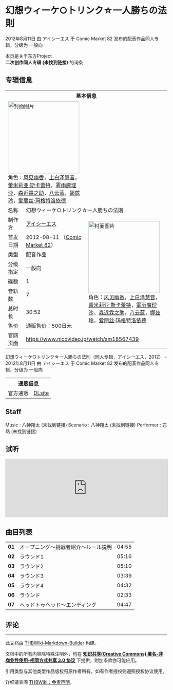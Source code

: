 # 幻想ウィーケ○トリンク☆一人勝ちの法則

<!-- source html: G:\repos\THBWiki-Markdown-Builder\THBWikiMarkdown\Temp\main\9\9d\ns0%3A%E5%B9%BB%E6%83%B3%E3%82%A6%E3%82%A3%E3%83%BC%E3%82%B1%E2%97%8B%E3%83%88%E3%83%AA%E3%83%B3%E3%82%AF%E2%98%86%E4%B8%80%E4%BA%BA%E5%8B%9D%E3%81%A1%E3%81%AE%E6%B3%95%E5%89%87.html -->

2012年8月11日 由 アイシーエス 于 Comic Market 82 发布的配音作品同人专辑，分级为 一般向

本页是关于东方Project  
 **二次创作同人专辑 (未找到链接)** 的词条
## 专辑信息

<table><tbody><tr><th colspan="3">基本信息</th></tr><tr><td class="cover-artwork-mobile" colspan="2"><a href="./文件-幻想ウィーケ○トリンク☆一人勝ちの法則封面.jpg.md" class="image" title="封面图片"><img alt="封面图片" src="https://upload.thwiki.cc/thumb/1/10/%E5%B9%BB%E6%83%B3%E3%82%A6%E3%82%A3%E3%83%BC%E3%82%B1%E2%97%8B%E3%83%88%E3%83%AA%E3%83%B3%E3%82%AF%E2%98%86%E4%B8%80%E4%BA%BA%E5%8B%9D%E3%81%A1%E3%81%AE%E6%B3%95%E5%89%87%E5%B0%81%E9%9D%A2.jpg/222px-%E5%B9%BB%E6%83%B3%E3%82%A6%E3%82%A3%E3%83%BC%E3%82%B1%E2%97%8B%E3%83%88%E3%83%AA%E3%83%B3%E3%82%AF%E2%98%86%E4%B8%80%E4%BA%BA%E5%8B%9D%E3%81%A1%E3%81%AE%E6%B3%95%E5%89%87%E5%B0%81%E9%9D%A2.jpg" decoding="async" loading="lazy" width="222" height="224" srcset="https://upload.thwiki.cc/thumb/1/10/%E5%B9%BB%E6%83%B3%E3%82%A6%E3%82%A3%E3%83%BC%E3%82%B1%E2%97%8B%E3%83%88%E3%83%AA%E3%83%B3%E3%82%AF%E2%98%86%E4%B8%80%E4%BA%BA%E5%8B%9D%E3%81%A1%E3%81%AE%E6%B3%95%E5%89%87%E5%B0%81%E9%9D%A2.jpg/332px-%E5%B9%BB%E6%83%B3%E3%82%A6%E3%82%A3%E3%83%BC%E3%82%B1%E2%97%8B%E3%83%88%E3%83%AA%E3%83%B3%E3%82%AF%E2%98%86%E4%B8%80%E4%BA%BA%E5%8B%9D%E3%81%A1%E3%81%AE%E6%B3%95%E5%89%87%E5%B0%81%E9%9D%A2.jpg 1.5x, https://upload.thwiki.cc/1/10/%E5%B9%BB%E6%83%B3%E3%82%A6%E3%82%A3%E3%83%BC%E3%82%B1%E2%97%8B%E3%83%88%E3%83%AA%E3%83%B3%E3%82%AF%E2%98%86%E4%B8%80%E4%BA%BA%E5%8B%9D%E3%81%A1%E3%81%AE%E6%B3%95%E5%89%87%E5%B0%81%E9%9D%A2.jpg 2x" data-file-width="380" data-file-height="384"></a><div class="cover-char">角色：<a href="./风见幽香.md" title="风见幽香">风见幽香</a>，<a href="./上白泽慧音.md" title="上白泽慧音">上白泽慧音</a>，<a href="./蕾米莉亚·斯卡蕾特.md" title="蕾米莉亚·斯卡蕾特">蕾米莉亚·斯卡蕾特</a>，<a href="./雾雨魔理沙.md" title="雾雨魔理沙">雾雨魔理沙</a>，<a href="./森近霖之助.md" title="森近霖之助">森近霖之助</a>，<a href="./八云蓝.md" title="八云蓝">八云蓝</a>，<a href="./娜兹玲.md" title="娜兹玲">娜兹玲</a>，<a href="./爱丽丝·玛格特洛依德.md" title="爱丽丝·玛格特洛依德">爱丽丝·玛格特洛依德</a></div></td>
</tr><tr><td class="label">名称</td><td colspan="2"> 幻想ウィーケ○トリンク☆一人勝ちの法則 </td></tr><tr><td class="label">制作方</td><td><a href="./アイシーエス.md" title="アイシーエス">アイシーエス</a></td><td class="cover-artwork" rowspan="8" style="min-width:224px;"><a href="./文件-幻想ウィーケ○トリンク☆一人勝ちの法則封面.jpg.md" class="image" title="封面图片"><img alt="封面图片" src="https://upload.thwiki.cc/thumb/1/10/%E5%B9%BB%E6%83%B3%E3%82%A6%E3%82%A3%E3%83%BC%E3%82%B1%E2%97%8B%E3%83%88%E3%83%AA%E3%83%B3%E3%82%AF%E2%98%86%E4%B8%80%E4%BA%BA%E5%8B%9D%E3%81%A1%E3%81%AE%E6%B3%95%E5%89%87%E5%B0%81%E9%9D%A2.jpg/222px-%E5%B9%BB%E6%83%B3%E3%82%A6%E3%82%A3%E3%83%BC%E3%82%B1%E2%97%8B%E3%83%88%E3%83%AA%E3%83%B3%E3%82%AF%E2%98%86%E4%B8%80%E4%BA%BA%E5%8B%9D%E3%81%A1%E3%81%AE%E6%B3%95%E5%89%87%E5%B0%81%E9%9D%A2.jpg" decoding="async" loading="lazy" width="222" height="224" srcset="https://upload.thwiki.cc/thumb/1/10/%E5%B9%BB%E6%83%B3%E3%82%A6%E3%82%A3%E3%83%BC%E3%82%B1%E2%97%8B%E3%83%88%E3%83%AA%E3%83%B3%E3%82%AF%E2%98%86%E4%B8%80%E4%BA%BA%E5%8B%9D%E3%81%A1%E3%81%AE%E6%B3%95%E5%89%87%E5%B0%81%E9%9D%A2.jpg/332px-%E5%B9%BB%E6%83%B3%E3%82%A6%E3%82%A3%E3%83%BC%E3%82%B1%E2%97%8B%E3%83%88%E3%83%AA%E3%83%B3%E3%82%AF%E2%98%86%E4%B8%80%E4%BA%BA%E5%8B%9D%E3%81%A1%E3%81%AE%E6%B3%95%E5%89%87%E5%B0%81%E9%9D%A2.jpg 1.5x, https://upload.thwiki.cc/1/10/%E5%B9%BB%E6%83%B3%E3%82%A6%E3%82%A3%E3%83%BC%E3%82%B1%E2%97%8B%E3%83%88%E3%83%AA%E3%83%B3%E3%82%AF%E2%98%86%E4%B8%80%E4%BA%BA%E5%8B%9D%E3%81%A1%E3%81%AE%E6%B3%95%E5%89%87%E5%B0%81%E9%9D%A2.jpg 2x" data-file-width="380" data-file-height="384"></a><div class="cover-char">角色：<a href="./风见幽香.md" title="风见幽香">风见幽香</a>，<a href="./上白泽慧音.md" title="上白泽慧音">上白泽慧音</a>，<a href="./蕾米莉亚·斯卡蕾特.md" title="蕾米莉亚·斯卡蕾特">蕾米莉亚·斯卡蕾特</a>，<a href="./雾雨魔理沙.md" title="雾雨魔理沙">雾雨魔理沙</a>，<a href="./森近霖之助.md" title="森近霖之助">森近霖之助</a>，<a href="./八云蓝.md" title="八云蓝">八云蓝</a>，<a href="./娜兹玲.md" title="娜兹玲">娜兹玲</a>，<a href="./爱丽丝·玛格特洛依德.md" title="爱丽丝·玛格特洛依德">爱丽丝·玛格特洛依德</a></div></td>
</tr><tr><td class="label">首发日期</td><td>2012-08-11&#160;（<a href="/展会作品列表?e=Comic+Market%2382">Comic Market 82</a>）</td></tr><tr><td class="label">类型</td><td>配音作品</td></tr><tr><td class="label">分级指定</td><td>一般向</td></tr><tr><td class="label">碟数</td><td>1</td></tr><tr><td class="label">音轨数</td><td>7</td></tr><tr><td class="label">总时长</td><td>30:52</td></tr><tr><td class="label">售价</td><td>通贩售价：500日元</td></tr>
<tr><td class="label">官网页面</td><td colspan="2"><a rel="nofollow" class="external free" href="https://www.nicovideo.jp/watch/sm18567439">https://www.nicovideo.jp/watch/sm18567439</a></td></tr></tbody></table>

幻想ウィーケ○トリンク☆一人勝ちの法則（同人专辑，アイシーエス，2012） - 2012年8月11日 由 アイシーエス 于 Comic Market 82 发布的配音作品同人专辑，分级为 一般向

<table><tbody><tr><th colspan="3">通贩信息</th></tr><tr><td class="label">官方通贩</td><td colspan="2"><a rel="nofollow" class="external text" href="http://www.dlsite.com/home/work/=/product_id/RJ100956.html">DLsite</a></td></tr></tbody></table>


## Staff
Music
: 八神翔太 (未找到链接)
Scenario
: 八神翔太 (未找到链接)
Performer
: 完熟 (未找到链接)

## 试听
  
<iframe width="100%" height="180" src="https://ext.nicovideo.jp/thumb/sm18567439" scrolling="no" style="border:solid 1px #CCC;" frameborder="0"><a href="http://www.nicovideo.jp/watch/sm18567439">,</a></iframe>

  

## 曲目列表

<table><tbody><tr><td id="1" class="info"><b>01</b></td><td id="オープニング～挑戦者紹介～ルール説明" colspan="2" class="title">オープニング～挑戦者紹介～ルール説明<span class="thcsearchlinks"><a rel="nofollow" class="external text" href="https://cd.thwiki.cc?&amp;fromwiki=幻想ウィーケ○トリンク☆一人勝ちの法則"><span title="搜索相似同人曲"></span></a></span></td><td class="time">04:55</td></tr>
<tr><td id="2" class="info"><b>02</b></td><td id="ラウンド1" colspan="2" class="title">ラウンド1<span class="thcsearchlinks"><a rel="nofollow" class="external text" href="https://cd.thwiki.cc?&amp;fromwiki=幻想ウィーケ○トリンク☆一人勝ちの法則"><span title="搜索相似同人曲"></span></a></span></td><td class="time">05:16</td></tr>
<tr><td id="3" class="info"><b>03</b></td><td id="ラウンド2" colspan="2" class="title">ラウンド2<span class="thcsearchlinks"><a rel="nofollow" class="external text" href="https://cd.thwiki.cc?&amp;fromwiki=幻想ウィーケ○トリンク☆一人勝ちの法則"><span title="搜索相似同人曲"></span></a></span></td><td class="time">05:10</td></tr>
<tr><td id="4" class="info"><b>04</b></td><td id="ラウンド3" colspan="2" class="title">ラウンド3<span class="thcsearchlinks"><a rel="nofollow" class="external text" href="https://cd.thwiki.cc?&amp;fromwiki=幻想ウィーケ○トリンク☆一人勝ちの法則"><span title="搜索相似同人曲"></span></a></span></td><td class="time">03:39</td></tr>
<tr><td id="5" class="info"><b>05</b></td><td id="ラウンド4" colspan="2" class="title">ラウンド4<span class="thcsearchlinks"><a rel="nofollow" class="external text" href="https://cd.thwiki.cc?&amp;fromwiki=幻想ウィーケ○トリンク☆一人勝ちの法則"><span title="搜索相似同人曲"></span></a></span></td><td class="time">04:32</td></tr>
<tr><td id="6" class="info"><b>06</b></td><td id="ラウンド" colspan="2" class="title">ラウンド<span class="thcsearchlinks"><a rel="nofollow" class="external text" href="https://cd.thwiki.cc?&amp;fromwiki=幻想ウィーケ○トリンク☆一人勝ちの法則"><span title="搜索相似同人曲"></span></a></span></td><td class="time">02:33</td></tr>
<tr><td id="7" class="info"><b>07</b></td><td id="ヘッドトゥヘッド～エンディング" colspan="2" class="title">ヘッドトゥヘッド～エンディング<span class="thcsearchlinks"><a rel="nofollow" class="external text" href="https://cd.thwiki.cc?&amp;fromwiki=幻想ウィーケ○トリンク☆一人勝ちの法則"><span title="搜索相似同人曲"></span></a></span></td><td class="time">04:47</td></tr></tbody></table>


## 评论




---

此文档由 [THBWiki-Markdown-Builder](https://github.com/Delsin-Yu/THBWiki-Markdown-Builder) 构建。

文档中的所有内容除特殊注明外，均在 [**知识共享(Creative Commons) 署名-非商业性使用-相同方式共享 3.0 协议**](https://creativecommons.org/licenses/by-sa/3.0/deed.zh-hans) 下提供，附加条款亦可能应用。

引用类型与其他类型作品版权归原作者所有，如有作者授权则遵照授权协议使用。

详细请查阅 [THBWiki：免责声明](https://thbwiki.cc/THBWiki:%E5%85%8D%E8%B4%A3%E5%A3%B0%E6%98%8E)。


